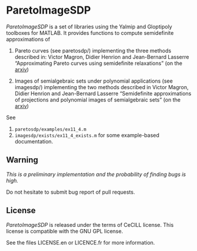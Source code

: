ParetoImageSDP
==============

*ParetoImageSDP* is a set of libraries using the Yalmip and Gloptipoly toolboxes for MATLAB.
It provides functions to compute semidefinite approximations of 

1) Pareto curves (see paretosdp/) implementing the three methods described in:
Victor Magron, Didier Henrion and Jean-Bernard Lasserre “Approximating Pareto curves using semidefinite relaxations”
(on the [arxiv](http://arxiv.org/abs/1403.5899))

2) Images of semialgebraic sets under polynomial applications (see imagesdp/) implementing the two methods described in 
Victor Magron, Didier Henrion and Jean-Bernard Lasserre “Semidefinite approximations of projections and polynomial images of semialgebraic sets”
(on the [arxiv](http://www.optimization-online.org/DB_HTML/2014/10/4606.html))

See 
1) `paretosdp/examples/ex11_4.m`
2) `imagesdp/exists/ex11_4_exists.m`
for some example-based documentation.

Warning
-------

*This is a preliminary implementation and the probability of finding bugs is high.*

Do not hesitate to submit bug report of pull requests.

License
-------

*ParetoImageSDP* is released under the terms of CeCILL license.
This license is compatible with the GNU GPL license.

See the files LICENSE.en or LICENCE.fr for more information.




